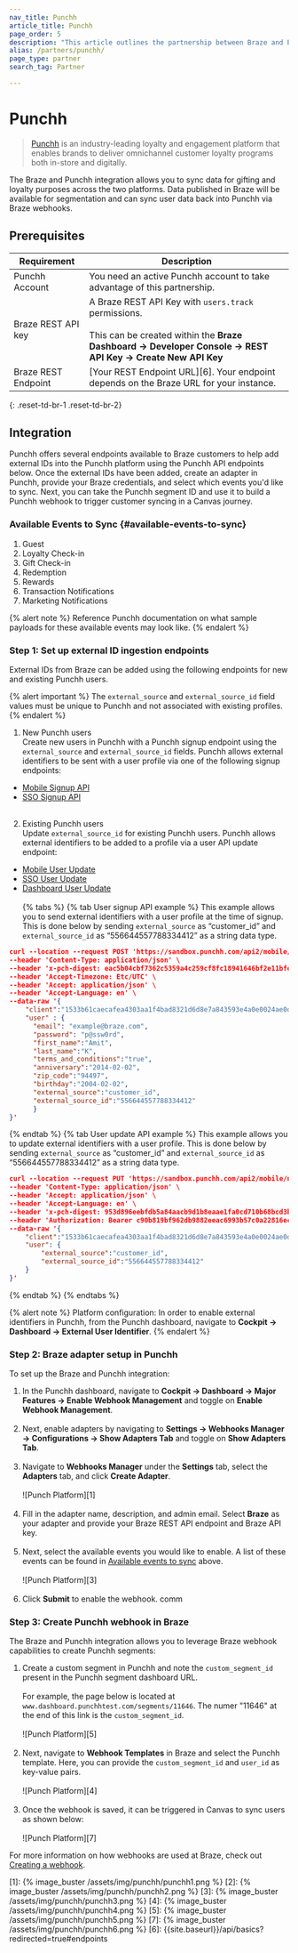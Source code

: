 ```yaml
---
nav_title: Punchh
article_title: Punchh
page_order: 5
description: "This article outlines the partnership between Braze and Punchh, a loyalty and engagement platform, enabling you to sync data across the two platforms. Data published in Braze will be available for segmentation and can sync user data back into Punchh via webhook templates setup in Braze. "
alias: /partners/punchh/
page_type: partner
search_tag: Partner

---
```


# Punchh

> [Punchh](https://punchh.com/) is an industry-leading loyalty and engagement platform that enables brands to deliver omnichannel customer loyalty programs both in-store and digitally. 

The Braze and Punchh integration allows you to sync data for gifting and loyalty purposes across the two platforms. Data published in Braze will be available for segmentation and can sync user data back into Punchh via Braze webhooks.

## Prerequisites

| Requirement | Description |
|---|---|
| Punchh Account | You need an active Punchh account to take advantage of this partnership. |
| Braze REST API key | A Braze REST API Key with `users.track` permissions. <br><br> This can be created within the __Braze Dashboard -> Developer Console -> REST API Key -> Create New API Key__ |
| Braze REST Endpoint | [Your REST Endpoint URL][6]. Your endpoint depends on the Braze URL for your instance. |
{: .reset-td-br-1 .reset-td-br-2}

## Integration

Punchh offers several endpoints available to Braze customers to help add external IDs into the Punchh platform using the Punchh API endpoints below. Once the external IDs have been added, create an adapter in Punchh, provide your Braze credentials, and select which events you'd like to sync. Next, you can take the Punchh segment ID and use it to build a Punchh webhook to trigger customer syncing in a Canvas journey.

### Available Events to Sync {#available-events-to-sync}
1. Guest
2. Loyalty Check-in
3. Gift Check-in
4. Redemption
5. Rewards
6. Transaction Notifications
7. Marketing Notifications

{% alert note %}
Reference Punchh documentation on what sample payloads for these available events may look like. 
{% endalert %}

### Step 1: Set up external ID ingestion endpoints

External IDs from Braze can be added using the following endpoints for new and existing Punchh users.

{% alert important %}
The `external_source` and `external_source_id` field values must be unique to Punchh and not associated with existing profiles.
{% endalert %}

1. New Punchh users<br>
Create new users in Punchh with a Punchh signup endpoint using the `external_source` and `external_source_id` fields. Punchh allows external identifiers to be sent with a user profile via one of the following signup endpoints:
- [Mobile Signup API](https://developers.punchh.com/mobile-apis/users/mobile-sign-up)
- [SSO Signup API](https://developers.punchh.com/sso-online-apis/single-sign-on/sso-signup)<br><br>
2. Existing Punchh users <br>
Update `external_source_id` for existing Punchh users. Punchh allows external identifiers to be added to a profile via a user API update endpoint: 
- [Mobile User Update](https://developers.punchh.com/mobile-apis/users/mobile-update-user-profile)
- [SSO User Update](https://developers.punchh.com/sso-online-apis/single-sign-on/sso-update-user-information)
- [Dashboard User Update](https://developers.punchh.com/platform-functions-apis/users/dashboard-users-update)
<br><br>
{% tabs %}
{% tab User signup API example %}
This example allows you to send external identifiers with a user profile at the time of signup. This is done below by sending `external_source` as “customer_id” and `external_source_id` as “556644557788334412” as a string data type.

```json
curl --location --request POST 'https://sandbox.punchh.com/api2/mobile/users' \
--header 'Content-Type: application/json' \
--header 'x-pch-digest: eac5b04cbf7362c5359a4c259cf8fc18941646bf2e11bfe46be0031ffaa1100b' \
--header 'Accept-Timezone: Etc/UTC' \
--header 'Accept: application/json' \
--header 'Accept-Language: en' \
--data-raw '{
    "client":"1533b61caecafea4303aa1f4bad8321d6d8e7a843593e4a0e0024ae0d30b",
    "user" : {
      "email": "example@braze.com",
      "password": "p@ssw0rd",
      "first_name":"Amit",
      "last_name":"K",
      "terms_and_conditions":"true",
      "anniversary":"2014-02-02",
      "zip_code":"94497",
      "birthday":"2004-02-02",
      "external_source":"customer_id",
      "external_source_id":"556644557788334412"
      }
}'
```
{% endtab %}
{% tab User update API example %}
This example allows you to update external identifiers with a user profile. This is done below by sending `external_source` as “customer_id” and `external_source_id` as “556644557788334412” as a string data type.

```json
curl --location --request PUT 'https://sandbox.punchh.com/api2/mobile/users' \
--header 'Content-Type: application/json' \
--header 'Accept: application/json' \
--header 'Accept-Language: en' \
--header 'x-pch-digest: 953d896eebfdb5a84aacb9d1b8eaae1fa0cd710b68bcd3b2324415ac40fee99c' \
--header 'Authorization: Bearer c90b819bf962db9882eeac6993b57c0a22816ecad0e5229b27320d63' \
--data-raw '{
    "client":"1533b61caecafea4303aa1f4bad8321d6d8e7a843593e4a0e0024ae0d30b",
    "user": {
        "external_source":"customer_id",
        "external_source_id":"556644557788334412"
    }
}'
```
{% endtab %}
{% endtabs %}

{% alert note %}
Platform configuration: In order to enable external identifiers in Punchh, from the Punchh dashboard, navigate to __Cockpit -> Dashboard -> External User Identifier__.
{% endalert %}

### Step 2: Braze adapter setup in Punchh

To set up the Braze and Punchh integration:

1. In the Punchh dashboard, navigate to __Cockpit -> Dashboard -> Major Features -> Enable Webhook Management__ and toggle on __Enable Webhook Management__.<br><br>
2. Next, enable adapters by navigating to __Settings -> Webhooks Manager -> Configurations -> Show Adapters Tab__ and toggle on __Show Adapters Tab__.<br><br>
3. Navigate to __Webhooks Manager__ under the __Settings__ tab, select the __Adapters__ tab, and click __Create Adapter__. <br><br>![Punch Platform][1]<br><br>
5. Fill in the adapter name, description, and admin email. Select __Braze__ as your adapter and provide your Braze REST API endpoint and Braze API key.<br><br>
6. Next, select the available events you would like to enable. A list of these events can be found in [Available events to sync](#available-events-to-sync) above.<br><br>![Punch Platform][3]<br><br>
7. Click __Submit__ to enable the webhook.
comm
### Step 3: Create Punchh webhook in Braze

The Braze and Punchh integration allows you to leverage Braze webhook capabilities to create Punchh segments:

1. Create a custom segment in Punchh and note the `custom_segment_id` present in the Punchh segment dashboard URL. <br><br>For example, the page below is located at `www.dashboard.punchhtest.com/segments/11646`. The numer "11646" at the end of this link is the `custom_segment_id`.<br><br>![Punch Platform][5]<br><br>
2. Next, navigate to __Webhook Templates__ in Braze and select the Punchh template. Here, you can provide the `custom_segment_id` and `user_id` as key-value pairs.<br><br>![Punch Platform][4]<br><br>
3. Once the webhook is saved, it can be triggered in Canvas to sync users as shown below:<br><br>![Punch Platform][7]

For more information on how webhooks are used at Braze, check out [Creating a webhook]({{site.baseurl}}/user_guide/message_building_by_channel/webhooks/creating_a_webhook/). 

[1]: {% image_buster /assets/img/punchh/punchh1.png %}
[2]: {% image_buster /assets/img/punchh/punchh2.png %}
[3]: {% image_buster /assets/img/punchh/punchh3.png %}
[4]: {% image_buster /assets/img/punchh/punchh4.png %}
[5]: {% image_buster /assets/img/punchh/punchh5.png %}
[7]: {% image_buster /assets/img/punchh/punchh6.png %}
[6]: {{site.baseurl}}/api/basics?redirected=true#endpoints